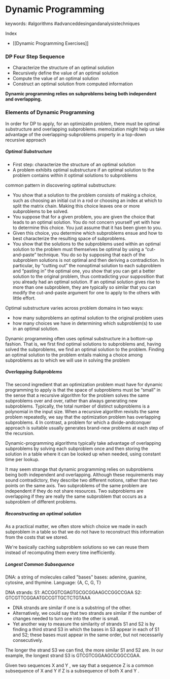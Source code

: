 # Dynamic Programming
keywords: #algorithms #advanceddesingandanalysistechniques

Index
- [[Dynamic Programming Exercises]]

### DP Four Step Sequence
- Characterize the structure of an optimal solution
- Recursively define the value of an optimal solution
- Compute the value of an optimal solution
- Construct an optimal solution from computed information

**Dynamic programming relies on subproblems being both independent and overlapping.**

### Elements of Dynamic Programming
In order for DP to apply, for an optimizatin problem, there must be optimal substructure and overlapping subproblems.
memoization might help us take advantage of the overlapping-subproblems property in a top-down recursive approach

##### Optimal Substructure
- First step: characterize the structure of an optimal solution
- A problem exhibits optimal substructure if an optimal solution to the problem contains within it optimal solutions to subproblems

common pattern in discovering optimal substructure:
- You show that a solution to the problem consists of making a choice, such as choosing an initial cut in a rod or choosing an index at which to split the matrix chain. Making this choice leaves one or more subproblems to be solved.
- You suppose that for a given problem, you are given the choice that leads to an optimal solution. You do not concern yourself yet with how to determine this choice. You just assume that it has been given to you.
- Given this choice, you determine which subproblems ensue and how to best characterize the resulting space of subproblems.
- You show that the solutions to the subproblems used within an optimal solution to the problem must themselves be optimal by using a “cut-and-paste” technique. You do so by supposing that each of the subproblem solutions is not optimal and then deriving a contradiction. In particular, by “cutting out” the nonoptimal solution to each subproblem and “pasting in” the optimal one, you show that you can get a better solution to the original problem, thus contradicting your supposition that you already had an optimal solution. If an optimal solution gives rise to more than one subproblem, they are typically so similar that you can modify the cut-and-paste argument for one to apply to the others with little effort.  

Optimal substructure varies across problem domains in two ways:
- how many subproblems an optimal solution to the original problem uses
- how many choices we have in determining which subproblem(s) to use in an optimal solution.

Dynamic programming often uses optimal substructure in a bottom-up fashion. That is, we first find optimal solutions to subproblems and, having solved the subproblems, we find an optimal solution to the problem. Finding an optimal solution to the problem entails making a choice among subproblems as to which we will use in solving the problem


##### Overlapping Subproblems 
The second ingredient that an optimization problem must have for dynamic programming to apply is that the space of subproblems must be “small” in the sense that a recursive algorithm for the problem solves the same subproblems over and over, rather than always generating new subproblems. Typically, the total number of distinct subproblems is a polynomial in the input size. When a recursive algorithm revisits the same problem repeatedly, we say that the optimization problem has overlapping subproblems. 4 In contrast, a problem for which a divide-andconquer approach is suitable usually generates brand-new problems at each step of the recursion.

Dynamic-programming algorithms typically take advantage of overlapping subproblems by solving each subproblem once and then storing the solution in a table where it can be looked up when needed, using constant time per lookup.

It may seem strange that dynamic programming relies on subproblems being both independent and overlapping. Although these requirements may sound contradictory, they describe two different notions, rather than two points on the same axis. Two subproblems of the same problem are independent if they do not share resources. Two subproblems are overlapping if they are really the same subproblem that occurs as a subproblem of different problems.

##### Reconstructing an optimal solution
As a practical matter, we often store which choice we made in each subproblem in a table so that we do not have to reconstruct this information from the costs that we stored.

We're basically caching subproblem solutions so we can reuse them instead of recomputing them every time inefficiently.

##### Longest Common Subsequence 
DNA: a string of molecules called "bases"
bases: adenine, guanine, cytosine, and thymine.
Language: {A, C, G, T} 

DNA strands:
S1: ACCGGTCGAGTGCGCGGAAGCCGGCCGAA 
S2: GTCGTTCGGAATGCCGTTGCTCTGTAAA

- DNA strands are similar if one is a substring of the other.
- Alternatively, we could say that two strands are similar if the number of changes needed to turn one into the other is small.
- Yet another way to measure the similarity of strands S1 and S2 is by finding a third strand S3 in which the bases in S3 appear in each of S1 and S2; these bases must appear in the same order, but not necessarily consecutively.

The longer the strand S3 we can find, the more similar S1 and S2 are. In our example, the longest strand S3 is GTCGTCGGAAGCCGGCCGAA.

Given two sequences X and Y , we say that a sequence Z is a common subsequence of X and Y if Z is a subsequence of both X and Y .